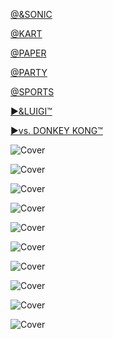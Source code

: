 <!--

<details>
<summary>layout: page
title: "MARIO"
permalink: https://jeuxsf.github.io/JSF/nintendo/mario

</details>
  
#### hidden field with metadata

-->

[@&SONIC](@mario&sonic.md)

[@KART](@mariokart.md)

[@PAPER](@papermario.md)

[@PARTY](@marioparty.md)

[@SPORTS](@mariosports.md)

[►&LUIGI™](@mario&luigi.md)

[►vs. DONKEY KONG™](@mariovsdk.md)

![Cover]()
[]()

![Cover]()
[]()

![Cover]()
[]()

![Cover]()
[]()

![Cover]()
[]()

![Cover]()
[]()

![Cover]()
[]()

![Cover]()
[]()

![Cover]()
[]()

![Cover]()
[]()
